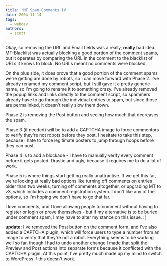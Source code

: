```yaml
---
title: 'MT Spam Comments IV'
date: 2004-11-14
tags:
  - webdev
authors:
  - scott
---
```


Okay, so removing the URL and Email fields was a really, **really** bad idea. MT-Blacklist was actually blocking a good portion of the comment spams, but it operates by comparing the URL in the comment to the blacklist of URLs it knows to block. No URLs meant no comments were blocked.

On the plus side, it does prove that a good portion of the comment spams we're getting are done by robots, so I can move forward with Phase 2. I've already renamed my comment script, but I still gave it a pretty generic name, so I'm going to rename it to something crazy. I've already removed the popup links and links directly to the comment script, so spammers already have to go through the individual entries to spam, but since those are permalinked, it doesn't really slow them down.

Phase 2 is removing the Post button and seeing how much that decreases the spam.

Phase 3 (if needed) will be to add a CAPTCHA image to force commentors to verify they're not robots before they post. I hesitate to take this step, because I hate to force legitimate posters to jump through hoops before they can post.

Phase 4 is to add a blockade - I have to manually verify every comment before it gets posted. Drastic and ugly, because it requires me to do a lot of work.

Phase 5 is where things start getting really unattractive. If we get this far, we're looking at really bad options like turning off comments on entries older than two weeks, turning off comments altogether, or upgrading MT to v3, which includes a comment registration system. I don't like any of the options, so I'm hoping we don't have to go that far.

I love comments, and I love allowing people to comment without having to register or login or prove themselves - but if my alternative is to be buried under comment spam, I may have to alter my stance on this issue. :(

**update:** I've removed the Post button on the comment form, and I've also added a CAPTCHA plugin, which will force users to type a number from an image to verify that they're not a robot. Everything seems to be working well so far, though I had to undo another change I made that split the Preview and Post actions into separate forms because it conflicted with the CAPTCHA plugin. At this point, I've pretty much made up my mind to switch to WordPress if this doesn't work.
